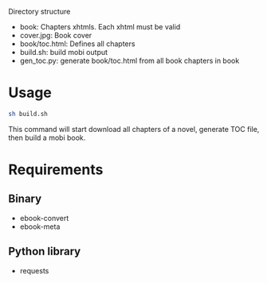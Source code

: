Directory structure

- book: Chapters xhtmls. Each xhtml must be valid
- cover.jpg: Book cover
- book/toc.html: Defines all chapters
- build.sh: build mobi output
- gen_toc.py: generate book/toc.html from all book chapters in book

# Usage

```sh
sh build.sh
```
This command will start download all chapters of a novel, generate TOC file, then build a mobi book.

# Requirements

## Binary

- ebook-convert
- ebook-meta

## Python library

- requests
